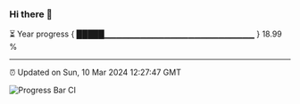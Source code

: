 ### Hi there 👋

⏳ Year progress { █████▁▁▁▁▁▁▁▁▁▁▁▁▁▁▁▁▁▁▁▁▁▁▁▁▁ } 18.99 %

---

⏰ Updated on Sun, 10 Mar 2024 12:27:47 GMT

![Progress Bar CI](https://github.com/ZhaoGui/ZhaoGui/workflows/Progress%20Bar%20CI/badge.svg)
